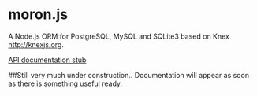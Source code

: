 # moron.js
A Node.js ORM for PostgreSQL, MySQL and SQLite3 based on Knex http://knexjs.org.

[API documentation stub](http://vincit.github.io/moron.js)

##Still very much under construction.. Documentation will appear as soon as there is something useful ready.

